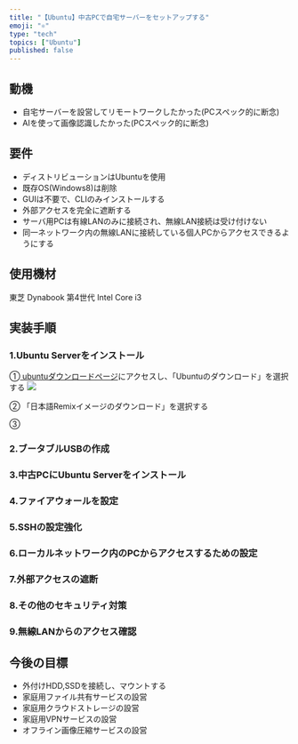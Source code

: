 ```yaml
---
title: "【Ubuntu】中古PCで自宅サーバーをセットアップする"
emoji: "⚛️"
type: "tech"
topics: ["Ubuntu"]
published: false
---
```

## 動機
- 自宅サーバーを設営してリモートワークしたかった(PCスペック的に断念)
- AIを使って画像認識したかった(PCスペック的に断念)

## 要件
- ディストリビューションはUbuntuを使用
- 既存OS(Windows8)は削除
- GUIは不要で、CLIのみインストールする
- 外部アクセスを完全に遮断する
- サーバ用PCは有線LANのみに接続され、無線LAN接続は受け付けない
- 同一ネットワーク内の無線LANに接続している個人PCからアクセスできるようにする

## 使用機材
東芝 Dynabook 第4世代 Intel Core i3

## 実装手順

### 1.Ubuntu Serverをインストール
①<a href="https://www.ubuntulinux.jp/home" > ubuntuダウンロードページ</a>にアクセスし、「Ubuntuのダウンロード」を選択する
![](https://storage.googleapis.com/zenn-user-upload/af8cdb5d783f-20240824.png)

② 「日本語Remixイメージのダウンロード」を選択する

③

### 2.ブータブルUSBの作成

### 3.中古PCにUbuntu Serverをインストール

### 4.ファイアウォールを設定

### 5.SSHの設定強化

### 6.ローカルネットワーク内のPCからアクセスするための設定

### 7.外部アクセスの遮断

### 8.その他のセキュリティ対策

### 9.無線LANからのアクセス確認

## 今後の目標
- 外付けHDD,SSDを接続し、マウントする
- 家庭用ファイル共有サービスの設営
- 家庭用クラウドストレージの設営
- 家庭用VPNサービスの設営
- オフライン画像圧縮サービスの設営